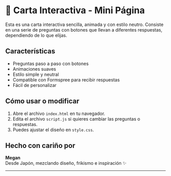 # 💌 Carta Interactiva - Mini Página

Esta es una carta interactiva sencilla, animada y con estilo neutro. Consiste en una serie de preguntas con botones que llevan a diferentes respuestas, dependiendo de lo que elijas.

##  Características

- Preguntas paso a paso con botones
- Animaciones suaves
- Estilo simple y neutral
- Compatible con Formspree para recibir respuestas
- Fácil de personalizar

##  Cómo usar o modificar

1. Abre el archivo `index.html` en tu navegador.
2. Edita el archivo `script.js` si quieres cambiar las preguntas o respuestas.
3. Puedes ajustar el diseño en `style.css`.

##  Hecho con cariño por

**Megan**  
Desde Japón, mezclando diseño, frikismo e inspiración ✨

---
